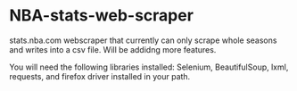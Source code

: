 # NBA-stats-web-scraper
stats.nba.com webscraper that currently can only scrape whole seasons and writes into a csv file.
Will be addidng more features.

You will need the following libraries installed: Selenium, BeautifulSoup, lxml, requests, and firefox driver installed in your path.

